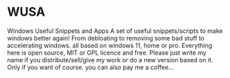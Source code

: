 # WUSA
Windows Useful Snippets and Apps
A set of useful snippets/scripts to make windows better again!
From debloating to removing some bad stuff to accelerating windows. all based on windows 11, home or pro.
Everything here is open source, MIT or GPL licence and free.
Please just write my name if you distribute/sell/give my work or do a new version based on it.
Only if you want of course. you can also pay me a coffee...
